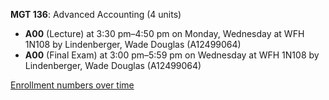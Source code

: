 **MGT 136**: Advanced Accounting (4 units)

- **A00** (Lecture) at 3:30 pm–4:50 pm on Monday, Wednesday at WFH 1N108 by Lindenberger, Wade Douglas (A12499064)
- **A00** (Final Exam) at 3:00 pm–5:59 pm on Wednesday at WFH 1N108 by Lindenberger, Wade Douglas (A12499064)

[Enrollment numbers over time](./MGT136.tsv)
